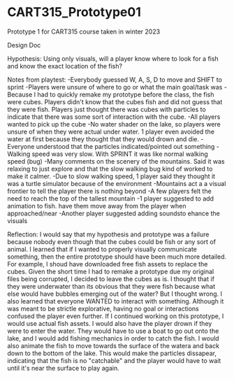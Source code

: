 # CART315_Prototype01
Prototype 1 for CART315 course taken in winter 2023 

Design Doc 

Hypothesis: 
   Using only visuals, will a player know where to look for a fish and know the exact location of the fish?
 
Notes from playtest:
  -Everybody guessed W, A, S, D to move and SHIFT to sprint 
  -Players were unsure of where to go or what the main goal/task was
  -Because I had to quickly remake my prototype before the class, the fish were cubes. Players didn't know that the cubes 
    fish and did not guess that they were fish. Players just thought there was cubes with particles to indicate that there
    was some sort of interaction with the cube. 
  -All players wanted to pick up the cube
  -No water shader on the lake, so players were unsure of when they were actual under water. 1 player even avoided the water 
    at first because they thought that they would drown and die. 
  -Everyone understood that the particles indicated/pointed out something
  -Walking speed was very slow. With SPRINT it was like normal walking speed (bug)
  -Many comments on the scenery of the mountains. Said it was relaxing to just explore and that the slow walking bug kind of 
    worked to make it calmer. 
  -Due to slow walking speed, 1 player said they thought it was a turtle simulator because of the environment 
  -Mountains act a a visual frontier to tell the player there is nothing beyond
  -A few players felt the need to reach the top of the tallest mountain
  -1 player suggested to add animation to fish. have them move away from the player when approached/near 
  -Another player suggested adding soundsto ehance the visuals 
  
Reflection:
   I would say that my hypothesis and prototype was a failure because nobody even though that the cubes could be fish or any sort 
   of animal. 
   I learned that if I wanted to properly visually communicate something, then the entire prototype should have been much more 
   detailed. For example, I shoud have downloaded free fish assets to replace the cubes. Given the short time I had to remake a
   prototype due my original files being corrupted, I decided to leave the cubes as is. I thought that if they were underwater 
   than its obvious that they were fish because what else would have bubbles emerging out of the water? But I thought wrong. I
   also learned that everyone WANTED to interact with something. Although it was meant to be strictle explorative, having no goal 
   or interactions confused the player even further.
   If I continued working on this prototype, I would use actual fish assets. I would also have the player drown if they were to 
   enter the water. They would have to use a boat to go out onto the lake, and I would add fishing mechanics in order to catch the fish.
   I would also animate the fish to move towards the surface of the watera and back down to the bottom of the lake. This would make the particles dissapear, indicating that the fish is no 
   "catchable" and the player would have to wait until it's near the surface to play again. 

    

